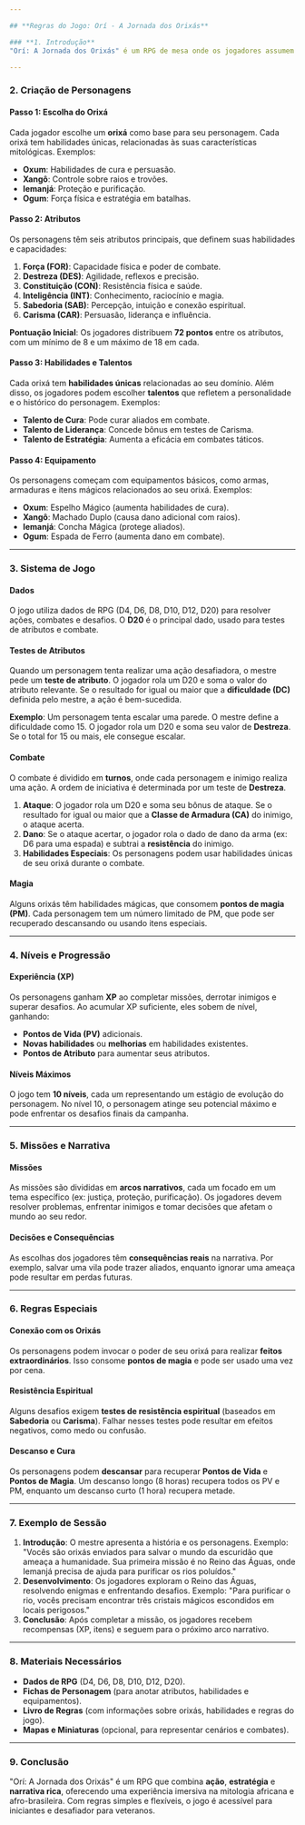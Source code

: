 ```yaml
---

## **Regras do Jogo: Orí - A Jornada dos Orixás**

### **1. Introdução**
"Orí: A Jornada dos Orixás" é um RPG de mesa onde os jogadores assumem o papel de **orixás** ou **heróis inspirados por essas divindades**, embarcando em uma jornada épica para restaurar o equilíbrio do mundo. O jogo combina **narrativa colaborativa**, **desafios estratégicos** e **elementos educativos**, promovendo a conscientização sobre a cultura e a história afro-brasileira.

---
```


### **2. Criação de Personagens**

#### **Passo 1: Escolha do Orixá**
Cada jogador escolhe um **orixá** como base para seu personagem. Cada orixá tem habilidades únicas, relacionadas às suas características mitológicas. Exemplos:
- **Oxum**: Habilidades de cura e persuasão.
- **Xangô**: Controle sobre raios e trovões.
- **Iemanjá**: Proteção e purificação.
- **Ogum**: Força física e estratégia em batalhas.

#### **Passo 2: Atributos**
Os personagens têm seis atributos principais, que definem suas habilidades e capacidades:
1. **Força (FOR)**: Capacidade física e poder de combate.
2. **Destreza (DES)**: Agilidade, reflexos e precisão.
3. **Constituição (CON)**: Resistência física e saúde.
4. **Inteligência (INT)**: Conhecimento, raciocínio e magia.
5. **Sabedoria (SAB)**: Percepção, intuição e conexão espiritual.
6. **Carisma (CAR)**: Persuasão, liderança e influência.

**Pontuação Inicial**: Os jogadores distribuem **72 pontos** entre os atributos, com um mínimo de 8 e um máximo de 18 em cada.

#### **Passo 3: Habilidades e Talentos**
Cada orixá tem **habilidades únicas** relacionadas ao seu domínio. Além disso, os jogadores podem escolher **talentos** que refletem a personalidade e o histórico do personagem. Exemplos:
- **Talento de Cura**: Pode curar aliados em combate.
- **Talento de Liderança**: Concede bônus em testes de Carisma.
- **Talento de Estratégia**: Aumenta a eficácia em combates táticos.

#### **Passo 4: Equipamento**
Os personagens começam com equipamentos básicos, como armas, armaduras e itens mágicos relacionados ao seu orixá. Exemplos:
- **Oxum**: Espelho Mágico (aumenta habilidades de cura).
- **Xangô**: Machado Duplo (causa dano adicional com raios).
- **Iemanjá**: Concha Mágica (protege aliados).
- **Ogum**: Espada de Ferro (aumenta dano em combate).

---

### **3. Sistema de Jogo**

#### **Dados**
O jogo utiliza dados de RPG (D4, D6, D8, D10, D12, D20) para resolver ações, combates e desafios. O **D20** é o principal dado, usado para testes de atributos e combate.

#### **Testes de Atributos**
Quando um personagem tenta realizar uma ação desafiadora, o mestre pede um **teste de atributo**. O jogador rola um D20 e soma o valor do atributo relevante. Se o resultado for igual ou maior que a **dificuldade (DC)** definida pelo mestre, a ação é bem-sucedida.

**Exemplo**: Um personagem tenta escalar uma parede. O mestre define a dificuldade como 15. O jogador rola um D20 e soma seu valor de **Destreza**. Se o total for 15 ou mais, ele consegue escalar.

#### **Combate**
O combate é dividido em **turnos**, onde cada personagem e inimigo realiza uma ação. A ordem de iniciativa é determinada por um teste de **Destreza**.

1. **Ataque**: O jogador rola um D20 e soma seu bônus de ataque. Se o resultado for igual ou maior que a **Classe de Armadura (CA)** do inimigo, o ataque acerta.
2. **Dano**: Se o ataque acertar, o jogador rola o dado de dano da arma (ex: D6 para uma espada) e subtrai a **resistência** do inimigo.
3. **Habilidades Especiais**: Os personagens podem usar habilidades únicas de seu orixá durante o combate.

#### **Magia**
Alguns orixás têm habilidades mágicas, que consomem **pontos de magia (PM)**. Cada personagem tem um número limitado de PM, que pode ser recuperado descansando ou usando itens especiais.

---

### **4. Níveis e Progressão**

#### **Experiência (XP)**
Os personagens ganham **XP** ao completar missões, derrotar inimigos e superar desafios. Ao acumular XP suficiente, eles sobem de nível, ganhando:
- **Pontos de Vida (PV)** adicionais.
- **Novas habilidades** ou **melhorias** em habilidades existentes.
- **Pontos de Atributo** para aumentar seus atributos.

#### **Níveis Máximos**
O jogo tem **10 níveis**, cada um representando um estágio de evolução do personagem. No nível 10, o personagem atinge seu potencial máximo e pode enfrentar os desafios finais da campanha.

---

### **5. Missões e Narrativa**

#### **Missões**
As missões são divididas em **arcos narrativos**, cada um focado em um tema específico (ex: justiça, proteção, purificação). Os jogadores devem resolver problemas, enfrentar inimigos e tomar decisões que afetam o mundo ao seu redor.

#### **Decisões e Consequências**
As escolhas dos jogadores têm **consequências reais** na narrativa. Por exemplo, salvar uma vila pode trazer aliados, enquanto ignorar uma ameaça pode resultar em perdas futuras.

---

### **6. Regras Especiais**

#### **Conexão com os Orixás**
Os personagens podem invocar o poder de seu orixá para realizar **feitos extraordinários**. Isso consome **pontos de magia** e pode ser usado uma vez por cena.

#### **Resistência Espiritual**
Alguns desafios exigem **testes de resistência espiritual** (baseados em **Sabedoria** ou **Carisma**). Falhar nesses testes pode resultar em efeitos negativos, como medo ou confusão.

#### **Descanso e Cura**
Os personagens podem **descansar** para recuperar **Pontos de Vida** e **Pontos de Magia**. Um descanso longo (8 horas) recupera todos os PV e PM, enquanto um descanso curto (1 hora) recupera metade.

---

### **7. Exemplo de Sessão**

1. **Introdução**: O mestre apresenta a história e os personagens. Exemplo: "Vocês são orixás enviados para salvar o mundo da escuridão que ameaça a humanidade. Sua primeira missão é no Reino das Águas, onde Iemanjá precisa de ajuda para purificar os rios poluídos."
2. **Desenvolvimento**: Os jogadores exploram o Reino das Águas, resolvendo enigmas e enfrentando desafios. Exemplo: "Para purificar o rio, vocês precisam encontrar três cristais mágicos escondidos em locais perigosos."
3. **Conclusão**: Após completar a missão, os jogadores recebem recompensas (XP, itens) e seguem para o próximo arco narrativo.

---

### **8. Materiais Necessários**

- **Dados de RPG** (D4, D6, D8, D10, D12, D20).
- **Fichas de Personagem** (para anotar atributos, habilidades e equipamentos).
- **Livro de Regras** (com informações sobre orixás, habilidades e regras do jogo).
- **Mapas e Miniaturas** (opcional, para representar cenários e combates).

---

### **9. Conclusão**
"Orí: A Jornada dos Orixás" é um RPG que combina **ação**, **estratégia** e **narrativa rica**, oferecendo uma experiência imersiva na mitologia africana e afro-brasileira. Com regras simples e flexíveis, o jogo é acessível para iniciantes e desafiador para veteranos.
